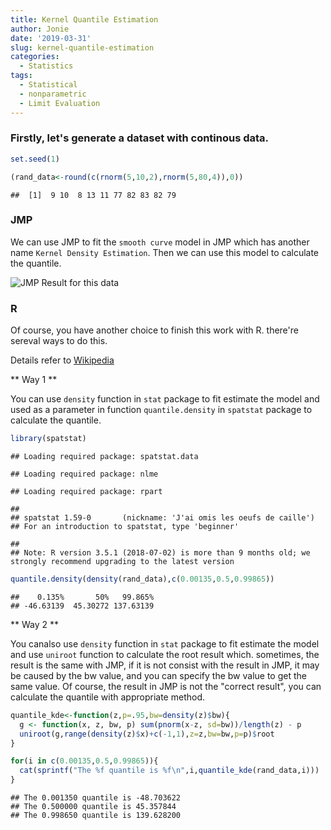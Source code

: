 ```yaml
---
title: Kernel Quantile Estimation
author: Jonie
date: '2019-03-31'
slug: kernel-quantile-estimation
categories:
  - Statistics
tags:
  - Statistical
  - nonparametric
  - Limit Evaluation
---
```


### Firstly, let's generate a dataset with continous data.


```r
set.seed(1)

(rand_data<-round(c(rnorm(5,10,2),rnorm(5,80,4)),0))
```

```
##  [1]  9 10  8 13 11 77 82 83 82 79
```

### JMP 

We can use JMP to fit the `smooth curve` model in JMP which has another name `Kernel Density Estimation`. Then we can use this model to calculate the quantile.

![JMP Result for this data](https://blog-1255638709.cos.ap-chengdu.myqcloud.com/kernel_jmp1.png)

### R

Of course, you have another choice to finish this work with R. there're sereval ways to do this.

Details refer to [Wikipedia](https://en.wikipedia.org/wiki/Kernel_density_estimation)

** Way 1 **

You can use `density` function in `stat` package to fit estimate the model and used as a parameter in function `quantile.density` in `spatstat` package to calculate the quantile.


```r
library(spatstat)
```

```
## Loading required package: spatstat.data
```

```
## Loading required package: nlme
```

```
## Loading required package: rpart
```

```
## 
## spatstat 1.59-0       (nickname: 'J'ai omis les oeufs de caille') 
## For an introduction to spatstat, type 'beginner'
```

```
## 
## Note: R version 3.5.1 (2018-07-02) is more than 9 months old; we strongly recommend upgrading to the latest version
```

```r
quantile.density(density(rand_data),c(0.00135,0.5,0.99865))
```

```
##    0.135%       50%   99.865% 
## -46.63139  45.30272 137.63139
```


** Way 2 **

You canalso use `density` function in `stat` package to fit estimate the model and use `uniroot` function to calculate the root result which. sometimes, the result is the same with JMP, if it is not consist with the result in JMP, it may be caused by the bw value, and you can specify the bw value to get the same value. Of course, the result in JMP is not the "correct result", you can calculate the quantile with appropriate method.


```r
quantile_kde<-function(z,p=.95,bw=density(z)$bw){
  g <- function(x, z, bw, p) sum(pnorm(x-z, sd=bw))/length(z) - p
  uniroot(g,range(density(z)$x)+c(-1,1),z=z,bw=bw,p=p)$root
}

for(i in c(0.00135,0.5,0.99865)){
  cat(sprintf("The %f quantile is %f\n",i,quantile_kde(rand_data,i)))
}
```

```
## The 0.001350 quantile is -48.703622
## The 0.500000 quantile is 45.357844
## The 0.998650 quantile is 139.628200
```


